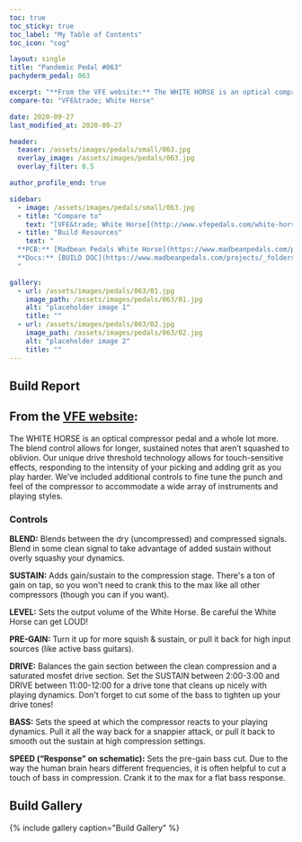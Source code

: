 ```yaml
---
toc: true
toc_sticky: true
toc_label: "My Table of Contents"
toc_icon: "cog"

layout: single
title: "Pandemic Pedal #063"
pachyderm_pedal: 063

excerpt: "**From the VFE website:** The WHITE HORSE is an optical compressor pedal and a whole lot more. The blend control allows for longer, sustained notes that aren’t squashed to oblivion. Our unique drive threshold technology allows for touch-sensitive effects, responding to the intensity of your picking and adding grit as you play harder. We’ve included additional controls to fine tune the punch and feel of the compressor to accommodate a wide array of instruments and playing styles."
compare-to: "VFE&trade; White Horse"

date: 2020-09-27
last_modified_at: 2020-09-27

header:
  teaser: /assets/images/pedals/small/063.jpg
  overlay_image: /assets/images/pedals/063.jpg
  overlay_filter: 0.5

author_profile_end: true

sidebar:
  - image: /assets/images/pedals/small/063.jpg
  - title: "Compare to"
    text: "[VFE&trade; White Horse](http://www.vfepedals.com/white-horse.html)"
  - title: "Build Resources"
    text: "
  **PCB:** [Madbean Pedals White Horse](https://www.madbeanpedals.com/projects/index.html)<br>
  **Docs:** [BUILD DOC](https://www.madbeanpedals.com/projects/_folders/VFE/docs/VFE_WhiteHorse.zip)
  "

gallery:
  - url: /assets/images/pedals/063/01.jpg
    image_path: /assets/images/pedals/063/01.jpg
    alt: "placeholder image 1"
    title: ""
  - url: /assets/images/pedals/063/02.jpg
    image_path: /assets/images/pedals/063/02.jpg
    alt: "placeholder image 2"
    title: ""
---
```


## Build Report

## From the [VFE website](http://vfepedals.com/white-horse.html):

The WHITE HORSE is an optical compressor pedal and a whole lot more. The blend control allows for longer, sustained notes that aren’t squashed to oblivion. Our unique drive threshold technology allows for touch-sensitive effects, responding to the intensity of your picking and adding grit as you play harder. We’ve included additional controls to fine tune the punch and feel of the compressor to accommodate a wide array of instruments and playing styles.

### Controls

**BLEND:** Blends between the dry (uncompressed) and compressed signals. Blend in some clean signal to take advantage of added sustain without overly squashy your dynamics.

**SUSTAIN:** Adds gain/sustain to the compression stage. There's a ton of gain on tap, so you won't need to crank this to the max like all other compressors (though you can if you want).

**LEVEL:** Sets the output volume of the White Horse. Be careful the White Horse can get LOUD!

**PRE-GAIN:** Turn it up for more squish & sustain, or pull it back for high input sources (like active bass guitars).

**DRIVE:** Balances the gain section between the clean compression and a saturated mosfet drive section. Set the SUSTAIN between 2:00-3:00 and DRIVE between 11:00-12:00 for a drive tone that cleans up nicely with playing dynamics. Don't forget to cut some of the bass to tighten up your drive tones!

**BASS:** Sets the speed at which the compressor reacts to your playing dynamics. Pull it all the way back for a snappier attack, or pull it back to smooth out the sustain at high compression settings.

**SPEED (“Response” on schematic):** Sets the pre-gain bass cut. Due to the way the human brain hears different frequencies, it is often helpful to cut a touch of bass in compression. Crank it to the max for a flat bass response.

## Build Gallery

{% include gallery caption="Build Gallery" %}